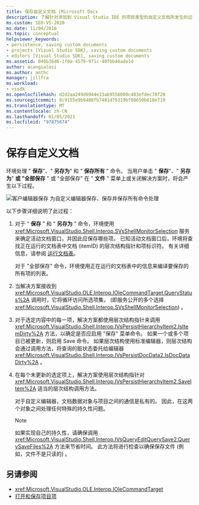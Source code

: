 ```yaml
---
title: 保存自定义文档 |Microsoft Docs
description: 了解针对添加到 Visual Studio IDE 的项目类型的自定义文档所发生的过程。
ms.custom: SEO-VS-2020
ms.date: 11/04/2016
ms.topic: conceptual
helpviewer_keywords:
- persistence, saving custom documents
- projects [Visual Studio SDK], saving custom documents
- editors [Visual Studio SDK], saving custom documents
ms.assetid: 040b36d6-1f0a-4579-971c-40fbb46ade1d
author: acangialosi
ms.author: anthc
manager: jillfra
ms.workload:
- vssdk
ms.openlocfilehash: d2d2aa249d6944e33ab9556000c483efdec78f20
ms.sourcegitcommit: 0c9155e9b9408fb7481d79319bf08650b610e719
ms.translationtype: MT
ms.contentlocale: zh-CN
ms.lasthandoff: 01/05/2021
ms.locfileid: "97875674"
---
```

# <a name="saving-a-custom-document"></a>保存自定义文档
环境处理 " **保存**"、" **另存为**" 和 " **保存所有** " 命令。 当用户单击 " **保存**"、" **另存为**" **或 "全部保存** " 或 "全部保存" 在 " **文件** " 菜单上或关闭解决方案时，将会产生以下过程。

 ![客户编辑器保存](../../extensibility/internals/media/private.gif "专用") 为自定义编辑器保存、保存并保存所有命令处理

 以下步骤详细说明了此过程：

1. 对于 " **保存** " 和 " **另存为** " 命令，环境使用 <xref:Microsoft.VisualStudio.Shell.Interop.SVsShellMonitorSelection> 服务来确定活动文档窗口，并因此应保存哪些项。 已知活动文档窗口后，环境将查找正在运行的文档表中文档 (itemID) 的层次结构指针和项标识符。 有关详细信息，请参阅 [运行文档表](../../extensibility/internals/running-document-table.md)。

     对于 "全部保存" 命令，环境使用正在运行的文档表中的信息来编译要保存的所有项的列表。

2. 当解决方案接收到 <xref:Microsoft.VisualStudio.OLE.Interop.IOleCommandTarget.QueryStatus%2A> 调用时，它将循环访问所选项集， (即服务公开的多个选择 <xref:Microsoft.VisualStudio.Shell.Interop.SVsShellMonitorSelection>) 。

3. 对于选定内容中的每一项，解决方案都使用层次结构指针来调用 <xref:Microsoft.VisualStudio.Shell.Interop.IVsPersistHierarchyItem2.IsItemDirty%2A> 方法，以确定是否应启用 "保存" 菜单命令。 如果一个或多个项目已被更新，则启用 Save 命令。 如果层次结构使用标准编辑器，则层次结构会通过调用方法，将查询的脏状态委托给编辑器 <xref:Microsoft.VisualStudio.Shell.Interop.IVsPersistDocData2.IsDocDataDirty%2A> 。

4. 在每个未更新的选定项上，解决方案使用层次结构指针对 <xref:Microsoft.VisualStudio.Shell.Interop.IVsPersistHierarchyItem2.SaveItem%2A> 适当的层次结构调用方法。

     对于自定义编辑器，文档数据对象与项目之间的通信是私有的。 因此，在这两个对象之间处理任何特殊的持久性问题。

    > [!NOTE]
    > 如果实现自己的持久性，请确保调用 <xref:Microsoft.VisualStudio.Shell.Interop.IVsQueryEditQuerySave2.QuerySaveFiles%2A> 方法来节省时间。 此方法将进行检查以确保保存文件 (例如，文件不是只读的) 。

## <a name="see-also"></a>另请参阅
- <xref:Microsoft.VisualStudio.OLE.Interop.IOleCommandTarget>
- [打开和保存项目项](../../extensibility/internals/opening-and-saving-project-items.md)
